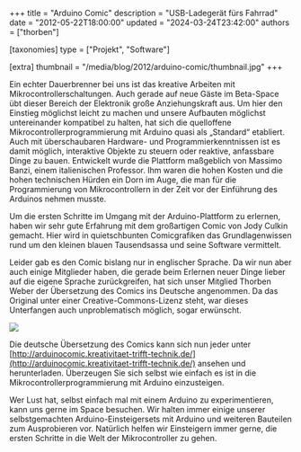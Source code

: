 +++
title = "Arduino Comic"
description = "USB-Ladegerät fürs Fahrrad"
date = "2012-05-22T18:00:00"
updated = "2024-03-24T23:42:00"
authors = ["thorben"]

[taxonomies]
type = ["Projekt", "Software"]

[extra]
thumbnail = "/media/blog/2012/arduino-comic/thumbnail.jpg"
+++

Ein echter Dauerbrenner bei uns ist das kreative Arbeiten mit Mikrocontrollerschaltungen. Auch gerade auf neue Gäste im
Beta-Space übt dieser Bereich der Elektronik große Anziehungskraft aus. Um hier den Einstieg möglichst leicht zu machen
und unsere Aufbauten möglichst untereinander kompatibel zu halten, hat sich die quelloffene
Mikrocontrollerprogrammierung mit Arduino quasi als „Standard“ etabliert. Auch mit überschaubaren Hardware- und
Programmierkenntnissen ist es damit möglich, interaktive Objekte zu steuern oder reaktive, anfassbare Dinge zu bauen.
Entwickelt wurde die Plattform maßgeblich von Massimo Banzi, einem italienischen Professor. Ihm waren die hohen Kosten
und die hohen technischen Hürden ein Dorn im Auge, die man für die Programmierung von Mikrocontrollern in der Zeit vor
der Einführung des Arduinos nehmen musste.

Um die ersten Schritte im Umgang mit der Arduino-Plattform zu erlernen, haben wir sehr gute Erfahrung mit dem
großartigen Comic von Jody Culkin gemacht. Hier wird in quietschbunten Comicgrafiken das Grundlagenwissen rund um den
kleinen blauen Tausendsassa und seine Software vermittelt.

Leider gab es den Comic bislang nur in englischer Sprache. Da wir nun aber auch einige Mitglieder haben, die gerade beim
Erlernen neuer Dinge lieber auf die eigene Sprache zurückgreifen, hat sich unser Mitglied Thorben Weber der Übersetzung
des Comics ins Deutsche angenommen. Da das Original unter einer Creative-Commons-Lizenz steht, war dieses Unterfangen
auch unproblematisch möglich, sogar erwünscht.

![](/media/blog/2012/arduino-comic/img1.jpg)

Die deutsche Übersetzung des Comics kann sich nun jeder
unter [http://arduinocomic.kreativitaet-trifft-technik.de/](http://arduinocomic.kreativitaet-trifft-technik.de/)
ansehen und herunterladen. Überzeugen Sie sich selbst wie einfach es ist in die Mikrocontrollerprogrammierung mit
Arduino einzusteigen.

Wer Lust hat, selbst einfach mal mit einem Arduino zu experimentieren, kann uns gerne im Space besuchen. Wir halten
immer einige unserer selbstgemachten Arduino-Einsteigersets mit Arduino und weiteren Bauteilen zum Ausprobieren vor.
Natürlich helfen wir Einsteigern immer gerne, die ersten Schritte in die Welt der Mikrocontroller zu gehen.
